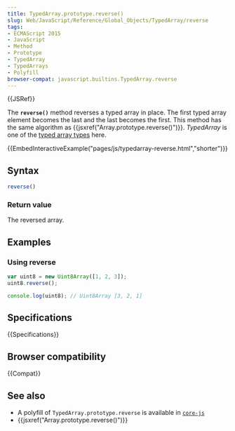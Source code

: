 ```yaml
---
title: TypedArray.prototype.reverse()
slug: Web/JavaScript/Reference/Global_Objects/TypedArray/reverse
tags:
- ECMAScript 2015
- JavaScript
- Method
- Prototype
- TypedArray
- TypedArrays
- Polyfill
browser-compat: javascript.builtins.TypedArray.reverse
---
```

{{JSRef}}

The **`reverse()`** method reverses a typed array in place. The first typed
array element becomes the last and the last becomes the first. This method has
the same algorithm as {{jsxref("Array.prototype.reverse()")}}.
_TypedArray_ is one of the
[typed array types](/en-US/docs/Web/JavaScript/Reference/Global_Objects/TypedArray#TypedArray_objects)
here.

{{EmbedInteractiveExample("pages/js/typedarray-reverse.html","shorter")}}

## Syntax

```js
reverse()
```

### Return value

The reversed array.

## Examples

### Using reverse

```js
var uint8 = new Uint8Array([1, 2, 3]);
uint8.reverse();

console.log(uint8); // Uint8Array [3, 2, 1]
```

## Specifications

{{Specifications}}

## Browser compatibility

{{Compat}}

## See also

- A polyfill of `TypedArray.prototype.reverse` is available in
  [`core-js`](https://github.com/zloirock/core-js#ecmascript-typed-arrays)
- {{jsxref("Array.prototype.reverse()")}}
